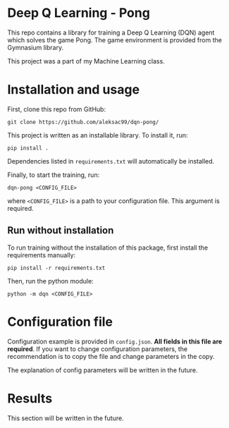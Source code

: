 # Deep Q Learning - Pong

This repo contains a library for training a Deep Q Learning (DQN) agent which solves the game Pong. The game environment is provided from the Gymnasium library.

This project was a part of my Machine Learning class.

# Installation and usage

First, clone this repo from GitHub:

```shell
git clone https://github.com/aleksac99/dqn-pong/
```

This project is written as an installable library. To install it, run:

```shell
pip install .
```

Dependencies listed in `requirements.txt` will automatically be installed.

Finally, to start the training, run:

```shell
dqn-pong <CONFIG_FILE>
```

where `<CONFIG_FILE>` is a path to your configuration file. This argument is required.

## Run without installation

To run training without the installation of this package, first install the requirements manually:

```shell
pip install -r requirements.txt
```

Then, run the python module:

```shell
python -m dqn <CONFIG_FILE>
```

# Configuration file

Configuration example is provided in `config.json`. **All fields in this file are required**. If you want to change configuration parameters, the recommendation is to copy the file and change parameters in the copy.

The explanation of config parameters will be written in the future.

# Results

This section will be written in the future.